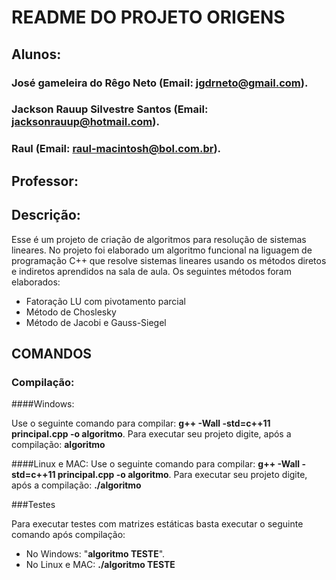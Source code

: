 # **README DO PROJETO ORIGENS**


## **Alunos:**
### José gameleira do Rêgo Neto (Email: jgdrneto@gmail.com).
### Jackson Rauup Silvestre Santos (Email: jacksonrauup@hotmail.com).
### Raul (Email: raul-macintosh@bol.com.br).

## **Professor:**
### 


## **Descrição:**


Esse é um projeto de criação de algoritmos para resolução de sistemas lineares. No projeto foi elaborado um algoritmo funcional na liguagem de programação C++ que resolve sistemas lineares usando os métodos diretos e indiretos aprendidos na sala de aula. Os seguintes métodos foram elaborados: 

* Fatoração LU com pivotamento parcial
* Método de Choslesky
* Método de Jacobi e Gauss-Siegel

## **COMANDOS**

### Compilação:

####Windows:

Use o seguinte comando para compilar: **g++ -Wall -std=c++11 principal.cpp -o algoritmo**.
Para executar seu projeto digite, após a compilação: **algoritmo**

####Linux e MAC:
Use o seguinte comando para compilar: **g++ -Wall -std=c++11 principal.cpp -o algoritmo**.
Para executar seu projeto digite, após a compilação: **./algoritmo**

###Testes

Para executar testes com matrizes estáticas basta executar o seguinte comando após compilação:
* No Windows: "**algoritmo TESTE**".
* No Linux e MAC: **./algoritmo TESTE**